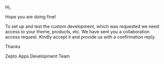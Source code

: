 Hi,

Hope you are doing fine!

To set up and test the custom development, which was requested we need access to your theme, products, etc. We have sent you a collaboration access request. Kindly accept it and provide us with a confirmation reply.

Thanks

Zepto Apps Development Team
